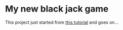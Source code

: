 # My new black jack game
This project just started from [this tutorial](https://youtu.be/bMYCWccL-3U) and goes on...

